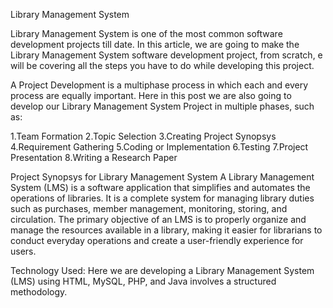 Library Management System


Library Management System is one of the most common software development projects till date. In this article, we are going to make the Library Management System software development project, from scratch, e will be covering all the steps you have to do while developing this project.

A Project Development is a multiphase process in which each and every process are equally important. Here in this post we are also going to develop our Library Management System Project in multiple phases, such as:

1.Team Formation
2.Topic Selection
3.Creating Project Synopsys
4.Requirement Gathering
5.Coding or Implementation
6.Testing
7.Project Presentation
8.Writing a Research Paper

Project Synopsys for Library Management System
A Library Management System (LMS) is a software application that simplifies and automates the operations of libraries. It is a complete system for managing library duties such as purchases, member management, monitoring, storing, and circulation. The primary objective of an LMS is to properly organize and manage the resources available in a library, making it easier for librarians to conduct everyday operations and create a user-friendly experience for users.

Technology Used:
Here we are developing a Library Management System (LMS) using HTML, MySQL, PHP, and Java involves a structured methodology.
